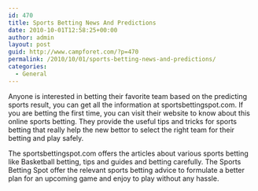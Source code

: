 ```yaml
---
id: 470
title: Sports Betting News And Predictions
date: 2010-10-01T12:58:25+00:00
author: admin
layout: post
guid: http://www.campforet.com/?p=470
permalink: /2010/10/01/sports-betting-news-and-predictions/
categories:
  - General
---
```

Anyone is interested in betting their favorite team based on the predicting sports result, you can get all the information at sportsbettingspot.com. If you are betting the first time, you can visit their website to know about this online sports betting. They provide the useful tips and tricks for sports betting that really help the new bettor to select the right team for their betting and play safely.

The sportsbettingspot.com offers the articles about various sports betting like Basketball betting, tips and guides and betting carefully. The Sports Betting Spot offer the relevant sports betting advice to formulate a better plan for an upcoming game and enjoy to play without any hassle.